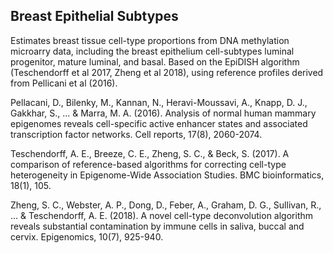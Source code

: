<h2>Breast Epithelial Subtypes</h2>

Estimates breast tissue cell-type proportions from DNA methylation microarry data, including the breast epithelium cell-subtypes luminal progenitor, mature luminal, and basal. Based on the EpiDISH algorithm (Teschendorff et al 2017, Zheng et al 2018), using reference profiles derived from Pellicani et al (2016).

Pellacani, D., Bilenky, M., Kannan, N., Heravi-Moussavi, A., Knapp, D. J., Gakkhar, S., ... & Marra, M. A. (2016). Analysis of normal human mammary epigenomes reveals cell-specific active enhancer states and associated transcription factor networks. Cell reports, 17(8), 2060-2074.

Teschendorff, A. E., Breeze, C. E., Zheng, S. C., & Beck, S. (2017). A comparison of reference-based algorithms for correcting cell-type heterogeneity in Epigenome-Wide Association Studies. BMC bioinformatics, 18(1), 105.

Zheng, S. C., Webster, A. P., Dong, D., Feber, A., Graham, D. G., Sullivan, R., ... & Teschendorff, A. E. (2018). A novel cell-type deconvolution algorithm reveals substantial contamination by immune cells in saliva, buccal and cervix. Epigenomics, 10(7), 925-940.
